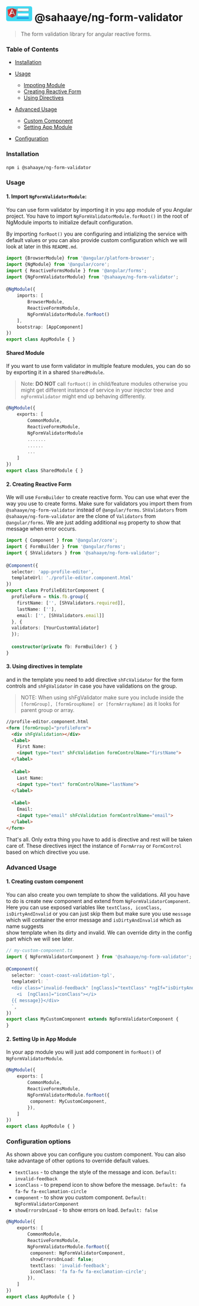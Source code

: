 <h1> <img src="/assets/logo.png" width="70"> @sahaaye/ng-form-validator</h1>

> The form validation library for angular reactive forms.

### Table of Contents
- [Installation](#installation)

- [Usage](#usage)
  - [Impoting Module](#1-import-ngformvalidatormodule)
  - [Creating Reactive Form](#2-creating-reactive-form)
  - [Using Directives](#3-using-directives-in-template)
  
- [Advanced Usage](#advanced-usage)  
  - [Custom Component](#1-creating-custom-component)
  - [Setting App Module](#2-setting-up-in-app-module)

- [Configuration](#configuration-options)

### Installation

`npm i @sahaaye/ng-form-validator`

### Usage

#### **1. Import `NgFormValidatorModule`:**

You can use form validator by importing it in you app module of you Angular project. You have to import `NgFormValidatorModule.forRoot()` in the root of NgModule imports to initialize default configuration.

By importing `forRoot()` you are configuring and intializing the service with default values or you can also provide custom configuration which we will look at later in this `README.md`.

```ts
import {BrowserModule} from '@angular/platform-browser';
import {NgModule} from '@angular/core';
import { ReactiveFormsModule } from '@angular/forms';
import {NgFormValidatorModule} from '@sahaaye/ng-form-validator';

@NgModule({
    imports: [
        BrowserModule,
        ReactiveFormsModule,
        NgFormValidatorModule.forRoot()
    ],
    bootstrap: [AppComponent]
})
export class AppModule { }
```
#### Shared Module

If you want to use form validator in multiple feature modules, you can do so by exporting it in a shared `SharedModule`.

> Note: **DO NOT** call `forRoot()` in child/feature modules otherwise you might get different instance of service in your    injector tree and `ngFormValidator` might end up behaving differently.

```ts
@NgModule({
    exports: [
        CommonModule,
        ReactiveFormsModule,
        NgFormValidatorModule
        .......
        ......
        ...
    ]
})
export class SharedModule { }
```

#### **2. Creating Reactive Form**

We will use `FormBuilder` to create reactive form. You can use what ever the way you use to create forms. Make sure for validators you import them from `@sahaaye/ng-form-validator` instead of `@angular/forms`. `ShValidators` from `@sahaaye/ng-form-validator` are the clone of `Validators` from `@angular/forms`. We are just adding additional `msg` property to show that message when error occurs.

```ts
import { Component } from '@angular/core';
import { FormBuilder } from '@angular/forms';
import { ShValidators } from '@sahaaye/ng-form-validator';

@Component({
  selector: 'app-profile-editor',
  templateUrl: './profile-editor.component.html'
})
export class ProfileEditorComponent {
  profileForm = this.fb.group({
    firstName: ['', [ShValidators.required]],
    lastName: [''],
    email: ['', [ShValidators.email]]
  }, {
  validators: [YourCustomValidator]
  });

  constructor(private fb: FormBuilder) { }
}
```
#### **3. Using directives in template**
and in the template you need to add directive `shFcValidator` for the form controls and `shFgValidator` in case you have validations on the group.

> NOTE: When using shFgValidator make sure you include inside the `[formGroup], [formGroupName] or [formArrayName]` as it looks for parent group or array.

```html
//profile-editor.component.html
<form [formGroup]="profileForm">
  <div shFgValidation></div>
  <label>
    First Name:
    <input type="text" shFcValidation formControlName="firstName">
  </label>

  <label>
    Last Name:
    <input type="text" formControlName="lastName">
  </label>

  <label>
    Email:
    <input type="email" shFcValidation formControlName="email">
  </label>
</form>
```

That's all. Only extra thing you have to add is directive and rest will be taken care of. These directives inject the instance of `FormArray` or `FormControl` based on which directive you use.

### Advanced Usage

#### **1. Creating custom component**

You can also create you own template to show the validations. All you have to do is create new component and extend from `NgFormValidatorComponent`. Here you can use exposed variables like `textClass, iconClass, isDirtyAndInvalid` or you can just skip them but make sure you use `message` which will container the error message and `isDirtyAndInvalid` which as name suggests  
show template when its dirty and invalid. We can override dirty in the config part which we will see later.

```ts
// my-custom-component.ts
import { NgFormValidatorComponent } from '@sahaaye/ng-form-validator';

@Component({
  selector: 'coast-coast-validation-tpl',
  templateUrl: `
  <div class="invalid-feedback" [ngClass]="textClass" *ngIf="isDirtyAndInvalid">
    <i  [ngClass]="iconClass"></i>
  {{ message}}</div>
  `,
})
export class MyCustomComponent extends NgFormValidatorComponent {
}
```
#### **2. Setting Up in App Module**

In your app module you will just add component in `forRoot()` of `NgFormValidatorModule`.

```ts
@NgModule({
    exports: [
        CommonModule,
        ReactiveFormsModule,
        NgFormValidatorModule.forRoot({
         component: MyCustomComponent,
        }),
    ]
})
export class AppModule { }
```

### Configuration options

As shown above you can configure you custom component. You can also take advantage of other options to override default values.
 - `textClass` - to change the style of the message and icon. `Default: invalid-feedback`
 - `iconClass` - to prepend icon to show before the message. `Default: fa fa-fw fa-exclamation-circle`
 - `component` - to show you custom component. `Default: NgFormValidatorComponent`
 - `showErrorsOnLoad` - to show errors on load. `Default: false`


```ts
@NgModule({
    exports: [
        CommonModule,
        ReactiveFormsModule,
        NgFormValidatorModule.forRoot({
         component: NgFormValidatorComponent,
         showErrorsOnLoad: false;
         textClass: 'invalid-feedback';
         iconClass: 'fa fa-fw fa-exclamation-circle';
        }),
    ]
})
export class AppModule { }
```
